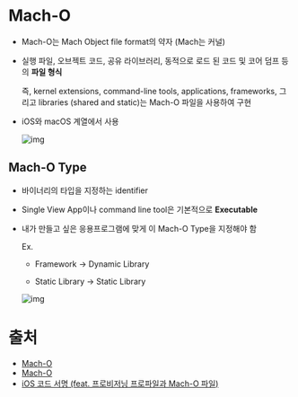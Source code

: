 # Mach-O

- Mach-O는 Mach Object file format의 약자 (Mach는 커널)

- 실행 파일, 오브젝트 코드, 공유 라이브러리, 동적으로 로드 된 코드 및 코어 덤프 등의 **파일 형식**

  즉, kernel extensions, command-line tools, applications, frameworks, 그리고 libraries (shared and static)는 Mach-O 파일을 사용하여 구현

- iOS와 macOS 계열에서 사용

  ![img](https://k.kakaocdn.net/dn/QuuP9/btqAgT0lJBP/T6U8jNENUGWV5HEhaoTCK1/img.png)

## Mach-O Type

- 바이너리의 타입을 지정하는 identifier

- Single View App이나 command line tool은 기본적으로 **Executable**

- 내가 만들고 싶은 응용프로그램에 맞게 이 Mach-O Type을 지정해야 함

  Ex. 

  - Framework -> Dynamic Library

  - Static Library -> Static Library

  

  ![img](https://k.kakaocdn.net/dn/c0G1fU/btqAhVciLMp/skBa8H9Ble3RJP7lUIyVv0/img.png)

  

# 출처

- [Mach-O](https://zeddios.tistory.com/908)
- [Mach-O](https://en.wikipedia.org/wiki/Mach-O)
- [iOS 코드 서명 (feat. 프로비저닝 프로파일과 Mach-O 파일)](https://github.com/sujinnaljin/TIL/blob/master/Swift/iOSCodeSigning.md)

